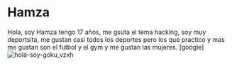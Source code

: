 # Hamza
Hola, soy Hamza tengo 17 años, me gsuta el tema hacking, soy muy deportsita, me gustan casi todos los deportes pero los que practico y mas me gustan son el futbol y el gym y me gustan las mujeres.
[google]
![hola-soy-goku_vzxh](https://github.com/user-attachments/assets/62f3f60f-29d6-4a01-8095-bc4451a52f89)
